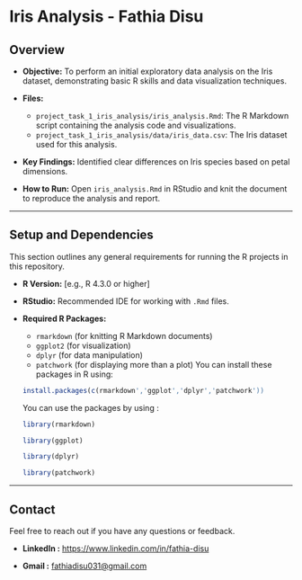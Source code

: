 # Iris Analysis - Fathia Disu

## Overview

* **Objective:** To perform an initial exploratory data analysis on the Iris dataset, demonstrating basic R skills and data visualization techniques.

* **Files:**
    * `project_task_1_iris_analysis/iris_analysis.Rmd`: The R Markdown script containing the analysis code and visualizations.
    * `project_task_1_iris_analysis/data/iris_data.csv`: The Iris dataset used for this analysis.

* **Key Findings:** Identified clear differences on Iris species based on petal dimensions.

* **How to Run:** Open `iris_analysis.Rmd` in RStudio and knit the document to reproduce the analysis and report.

---

## Setup and Dependencies

This section outlines any general requirements for running the R projects in this repository.

* **R Version:** [e.g., R 4.3.0 or higher]

* **RStudio:** Recommended IDE for working with `.Rmd` files.

* **Required R Packages:**
    * `rmarkdown` (for knitting R Markdown documents)
    * `ggplot2` (for visualization)
    * `dplyr` (for data manipulation)
    * `patchwork` (for displaying more than a plot)
    You can install these packages in R using:
    ```R
    install.packages(c(rmarkdown','ggplot','dplyr','patchwork'))
    ```
    You can use the packages by using :
   
    ```R
    library(rmarkdown)
    
    library(ggplot)
    
    library(dplyr)
    
    library(patchwork)
   
    ```

---

## Contact

Feel free to reach out if you have any questions or feedback.

* **LinkedIn :** https://www.linkedin.com/in/fathia-disu

* **Gmail :** fathiadisu031@gmail.com